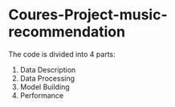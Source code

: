 # Coures-Project-music-recommendation
The code is divided into 4 parts:
1. Data Description
2. Data Processing
3. Model Building
4. Performance
